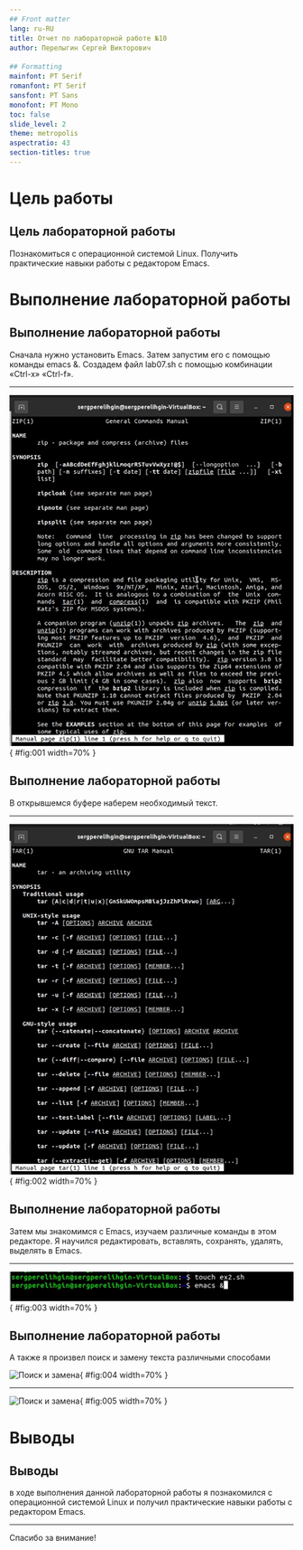```yaml
---
## Front matter
lang: ru-RU
title: Отчет по лабораторной работе №10
author: Перелыгин Сергей Викторович

## Formatting
mainfont: PT Serif
romanfont: PT Serif
sansfont: PT Sans
monofont: PT Mono
toc: false
slide_level: 2
theme: metropolis
aspectratio: 43
section-titles: true
---
```


# Цель работы

## Цель лабораторной работы

Познакомиться с операционной системой Linux. Получить практические навыки работы с редактором Emacs.

# Выполнение лабораторной работы

## Выполнение лабораторной работы

Сначала нужно установить Emacs. Затем запустим его с помощью команды emacs &. Создадем файл lab07.sh с помощью комбинации «Ctrl-x» «Ctrl-f».

---

![Рдактор emacs](images/2.png){ #fig:001 width=70% }

## Выполнение лабораторной работы

В открывшемся буфере наберем необходимый текст. 

---

![Набираем текст](images/4.png){ #fig:002 width=70% }

## Выполнение лабораторной работы

Затем мы знакомимся с Emacs, изучаем различные команды в этом редакторе. Я научился редактировать, вставлять, сохранять, удалять, выделять в Emacs.

---

![Редактирование](images/10.png){ #fig:003 width=70% }

## Выполнение лабораторной работы

А также я произвел поиск и замену текста различными способами

![Поиск и замена](images/25.png){ #fig:004 width=70% }

---

![Поиск и замена](images/27.png){ #fig:005 width=70% }

# Выводы

## Выводы

в ходе выполнения данной лабораторной работы я познакомился с операционной системой Linux и получил практические навыки работы с редактором Emacs.

---
Спасибо за внимание!
